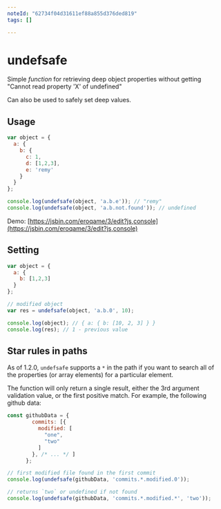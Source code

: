 ```yaml
---
noteId: "62734f04d31611ef88a855d376ded819"
tags: []

---
```


# undefsafe

Simple *function* for retrieving deep object properties without getting "Cannot read property 'X' of undefined"

Can also be used to safely set deep values.

## Usage

```js
var object = {
  a: {
    b: {
      c: 1,
      d: [1,2,3],
      e: 'remy'
    }
  }
};

console.log(undefsafe(object, 'a.b.e')); // "remy"
console.log(undefsafe(object, 'a.b.not.found')); // undefined
```

Demo: [https://jsbin.com/eroqame/3/edit?js,console](https://jsbin.com/eroqame/3/edit?js,console)

## Setting

```js
var object = {
  a: {
    b: [1,2,3]
  }
};

// modified object
var res = undefsafe(object, 'a.b.0', 10);

console.log(object); // { a: { b: [10, 2, 3] } }
console.log(res); // 1 - previous value
```

## Star rules in paths

As of 1.2.0, `undefsafe` supports a `*` in the path if you want to search all of the properties (or array elements) for a particular element.

The function will only return a single result, either the 3rd argument validation value, or the first positive match. For example, the following github data:

```js
const githubData = {
        commits: [{
          modified: [
            "one",
            "two"
          ]
        }, /* ... */ ]
      };

// first modified file found in the first commit
console.log(undefsafe(githubData, 'commits.*.modified.0'));

// returns `two` or undefined if not found
console.log(undefsafe(githubData, 'commits.*.modified.*', 'two'));
```
